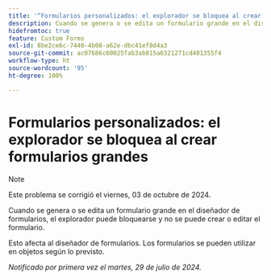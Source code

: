 ```yaml
---
title: '“Formularios personalizados: el explorador se bloquea al crear formularios grandes”'
description: Cuando se genera o se edita un formulario grande en el diseñador de formularios, el explorador puede bloquearse y no se puede crear o editar el formulario.
hidefromtoc: true
feature: Custom Forms
exl-id: 8be2ce6c-7440-4b08-a62e-dbc41ef8d4a3
source-git-commit: ac07686c60025fab3ab815a6321271cd401355f4
workflow-type: ht
source-wordcount: '95'
ht-degree: 100%

---
```


# Formularios personalizados: el explorador se bloquea al crear formularios grandes

>[!NOTE]
>
>Este problema se corrigió el viernes, 03 de octubre de 2024.

Cuando se genera o se edita un formulario grande en el diseñador de formularios, el explorador puede bloquearse y no se puede crear o editar el formulario.

Esto afecta al diseñador de formularios. Los formularios se pueden utilizar en objetos según lo previsto.

_Notificado por primera vez el martes, 29 de julio de 2024._
